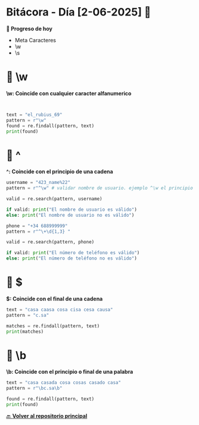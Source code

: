 ﻿# Bitácora - Día [2-06-2025] 🚀


**📌 Progreso de hoy**

- Meta Caracteres 
- \w
- \s


# 🔄 \w
**\w: Coincide con cualquier caracter alfanumerico**
```python


text = "el_rubius_69"
pattern = r"\w"
found = re.findall(pattern, text)
print(found)
```

# 🔄 ^
**^: Coincide con el principio de una cadena**
```python
username = "423_name%22" 
pattern = r"^\w" # validar nombre de usuario. ejemplo ^\w el principio de la cadena es un simbolo alfanumerico(letra o numero)

valid = re.search(pattern, username)

if valid: print("El nombre de usuario es válido")
else: print("El nombre de usuario no es válido")

phone = "+34 688999999"
pattern = r"^\+\d{1,3} "

valid = re.search(pattern, phone)

if valid: print("El número de teléfono es válido")
else: print("El número de teléfono no es válido")
```
# 🔄 $
**$: Coincide con el final de una cadena**
```python
text = "casa caasa cosa cisa cesa causa"
pattern = "c.sa"

matches = re.findall(pattern, text)
print(matches)
```

# 🔄 \b
**\b: Coincide con el principio o final de una palabra**
```python
text = "casa casada cosa cosas casado casa"
pattern = r"\bc.sa\b"

found = re.findall(pattern, text)
print(found)
```




[🔙 **Volver al repositorio principal**](https://github.com/Motorbuzzard880/Python-learning-journal)  
